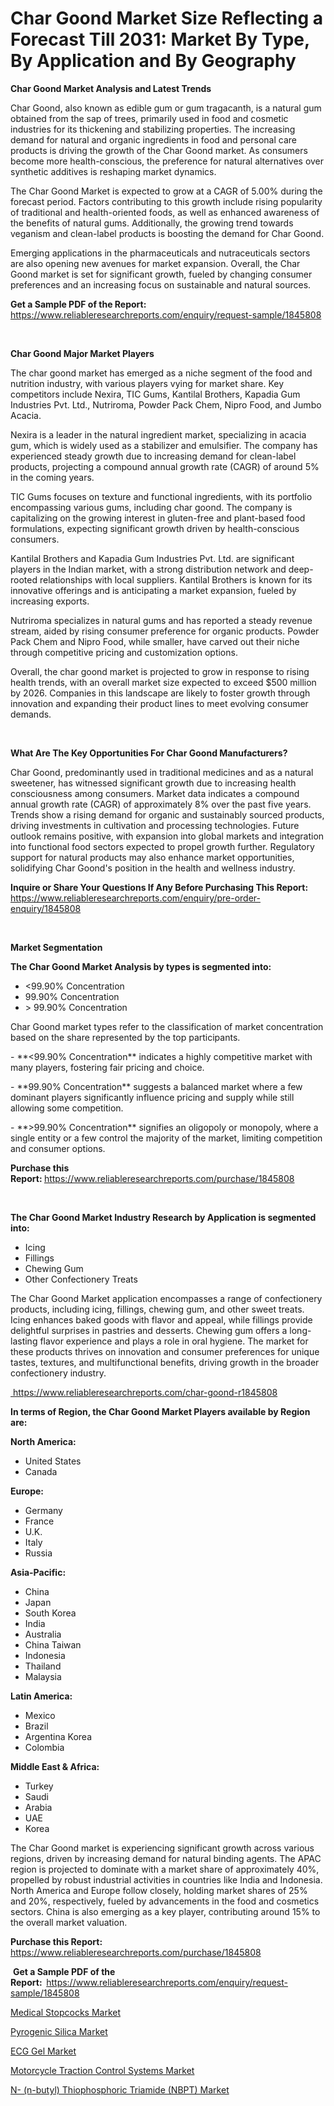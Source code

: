 <p><h1>Char Goond Market Size Reflecting a Forecast Till 2031: Market By Type, By Application and By Geography</h1></p><p><strong>Char Goond Market Analysis and Latest Trends</strong></p>
<p><p>Char Goond, also known as edible gum or gum tragacanth, is a natural gum obtained from the sap of trees, primarily used in food and cosmetic industries for its thickening and stabilizing properties. The increasing demand for natural and organic ingredients in food and personal care products is driving the growth of the Char Goond market. As consumers become more health-conscious, the preference for natural alternatives over synthetic additives is reshaping market dynamics.</p><p>The Char Goond Market is expected to grow at a CAGR of 5.00% during the forecast period. Factors contributing to this growth include rising popularity of traditional and health-oriented foods, as well as enhanced awareness of the benefits of natural gums. Additionally, the growing trend towards veganism and clean-label products is boosting the demand for Char Goond. </p><p>Emerging applications in the pharmaceuticals and nutraceuticals sectors are also opening new avenues for market expansion. Overall, the Char Goond market is set for significant growth, fueled by changing consumer preferences and an increasing focus on sustainable and natural sources.</p></p>
<p><strong>Get a Sample PDF of the Report:&nbsp;</strong> <a href="https://www.reliableresearchreports.com/enquiry/request-sample/1845808?utm_campaign=36&utm_medium=2&utm_source=Github&utm_content=ia&utm_term=06112024&utm_id=char-goond">https://www.reliableresearchreports.com/enquiry/request-sample/1845808</a></p>
<p>&nbsp;</p>
<p><strong>Char Goond Major Market Players</strong></p>
<p><p>The char goond market has emerged as a niche segment of the food and nutrition industry, with various players vying for market share. Key competitors include Nexira, TIC Gums, Kantilal Brothers, Kapadia Gum Industries Pvt. Ltd., Nutriroma, Powder Pack Chem, Nipro Food, and Jumbo Acacia.</p><p>Nexira is a leader in the natural ingredient market, specializing in acacia gum, which is widely used as a stabilizer and emulsifier. The company has experienced steady growth due to increasing demand for clean-label products, projecting a compound annual growth rate (CAGR) of around 5% in the coming years.</p><p>TIC Gums focuses on texture and functional ingredients, with its portfolio encompassing various gums, including char goond. The company is capitalizing on the growing interest in gluten-free and plant-based food formulations, expecting significant growth driven by health-conscious consumers.</p><p>Kantilal Brothers and Kapadia Gum Industries Pvt. Ltd. are significant players in the Indian market, with a strong distribution network and deep-rooted relationships with local suppliers. Kantilal Brothers is known for its innovative offerings and is anticipating a market expansion, fueled by increasing exports.</p><p>Nutriroma specializes in natural gums and has reported a steady revenue stream, aided by rising consumer preference for organic products. Powder Pack Chem and Nipro Food, while smaller, have carved out their niche through competitive pricing and customization options.</p><p>Overall, the char goond market is projected to grow in response to rising health trends, with an overall market size expected to exceed $500 million by 2026. Companies in this landscape are likely to foster growth through innovation and expanding their product lines to meet evolving consumer demands.</p></p>
<p>&nbsp;</p>
<p><strong>What Are The Key Opportunities For Char Goond Manufacturers?</strong></p>
<p><p>Char Goond, predominantly used in traditional medicines and as a natural sweetener, has witnessed significant growth due to increasing health consciousness among consumers. Market data indicates a compound annual growth rate (CAGR) of approximately 8% over the past five years. Trends show a rising demand for organic and sustainably sourced products, driving investments in cultivation and processing technologies. Future outlook remains positive, with expansion into global markets and integration into functional food sectors expected to propel growth further. Regulatory support for natural products may also enhance market opportunities, solidifying Char Goond's position in the health and wellness industry.</p></p>
<p><strong>Inquire or Share Your Questions If Any Before Purchasing This Report:</strong> <a href="https://www.reliableresearchreports.com/enquiry/pre-order-enquiry/1845808?utm_campaign=36&utm_medium=2&utm_source=Github&utm_content=ia&utm_term=06112024&utm_id=char-goond">https://www.reliableresearchreports.com/enquiry/pre-order-enquiry/1845808</a></p>
<p>&nbsp;</p>
<p><strong>Market Segmentation</strong></p>
<p><strong>The Char Goond Market Analysis by types is segmented into:</strong></p>
<p><ul><li><99.90% Concentration</li><li>99.90% Concentration</li><li>> 99.90% Concentration</li></ul></p>
<p><p>Char Goond market types refer to the classification of market concentration based on the share represented by the top participants. </p><p>- **<99.90% Concentration** indicates a highly competitive market with many players, fostering fair pricing and choice.  </p><p>- **99.90% Concentration** suggests a balanced market where a few dominant players significantly influence pricing and supply while still allowing some competition.  </p><p>- **>99.90% Concentration** signifies an oligopoly or monopoly, where a single entity or a few control the majority of the market, limiting competition and consumer options.</p></p>
<p><strong>Purchase this Report:&nbsp;</strong><a href="https://www.reliableresearchreports.com/purchase/1845808?utm_campaign=36&utm_medium=2&utm_source=Github&utm_content=ia&utm_term=06112024&utm_id=char-goond">https://www.reliableresearchreports.com/purchase/1845808</a></p>
<p>&nbsp;</p>
<p><strong>The Char Goond Market Industry Research by Application is segmented into:</strong></p>
<p><ul><li>Icing</li><li>Fillings</li><li>Chewing Gum</li><li>Other Confectionery Treats</li></ul></p>
<p><p>The Char Goond Market application encompasses a range of confectionery products, including icing, fillings, chewing gum, and other sweet treats. Icing enhances baked goods with flavor and appeal, while fillings provide delightful surprises in pastries and desserts. Chewing gum offers a long-lasting flavor experience and plays a role in oral hygiene. The market for these products thrives on innovation and consumer preferences for unique tastes, textures, and multifunctional benefits, driving growth in the broader confectionery industry.</p></p>
<p><a href="https://www.reliableresearchreports.com/char-goond-r1845808?utm_campaign=36&utm_medium=2&utm_source=Github&utm_content=ia&utm_term=06112024&utm_id=char-goond">&nbsp;https://www.reliableresearchreports.com/char-goond-r1845808</a></p>
<p><strong>In terms of Region, the Char Goond Market Players available by Region are:</strong></p>
<p>
    <p> <strong> North America: </strong>
        <ul>
            <li>United States</li>
            <li>Canada</li>
        </ul>
        </p> 
    <p> <strong> Europe: </strong>
        <ul>
            <li>Germany</li>
            <li>France</li>
            <li>U.K.</li>
            <li>Italy</li>
            <li>Russia</li>
        </ul>
        </p> 
    <p> <strong> Asia-Pacific: </strong>
        <ul>
            <li>China</li>
            <li>Japan</li>
            <li>South Korea</li>
            <li>India</li>
            <li>Australia</li>
            <li>China Taiwan</li>
            <li>Indonesia</li>
            <li>Thailand</li>
            <li>Malaysia</li>
        </ul>
        </p> 
    <p> <strong> Latin America: </strong>
        <ul>
            <li>Mexico</li>
            <li>Brazil</li>
            <li>Argentina Korea</li>
            <li>Colombia</li>
        </ul>
        </p> 
    <p> <strong> Middle East & Africa: </strong>
        <ul>
            <li>Turkey</li>
            <li>Saudi</li>
            <li>Arabia</li>
            <li>UAE</li>
            <li>Korea</li>
        </ul>
    </p>
    </p>
<p><p>The Char Goond market is experiencing significant growth across various regions, driven by increasing demand for natural binding agents. The APAC region is projected to dominate with a market share of approximately 40%, propelled by robust industrial activities in countries like India and Indonesia. North America and Europe follow closely, holding market shares of 25% and 20%, respectively, fueled by advancements in the food and cosmetics sectors. China is also emerging as a key player, contributing around 15% to the overall market valuation.</p></p>
<p><strong>Purchase this Report: </strong><a href="https://www.reliableresearchreports.com/purchase/1845808?utm_campaign=36&utm_medium=2&utm_source=Github&utm_content=ia&utm_term=06112024&utm_id=char-goond">https://www.reliableresearchreports.com/purchase/1845808</a></p>
<p>&nbsp;<strong>Get a Sample PDF of the Report:&nbsp;&nbsp;</strong><a href="https://www.reliableresearchreports.com/enquiry/request-sample/1845808?utm_campaign=36&utm_medium=2&utm_source=Github&utm_content=ia&utm_term=06112024&utm_id=char-goond">https://www.reliableresearchreports.com/enquiry/request-sample/1845808</a></p>
<p><strong></strong></p>
<p><p><a href="https://issuu.com/reportprime-2/docs/medical-stopcocks-market-size-2030._0aeeae67723692?utm_campaign=36&utm_medium=2&utm_source=Github&utm_content=ia&utm_term=06112024&utm_id=char-goond">Medical Stopcocks Market</a></p><p><a href="https://github.com/GRUBBSCHARLES/Market-Research-Report-List-1/blob/main/pyrogenic-silica-market.md?utm_campaign=36&utm_medium=2&utm_source=Github&utm_content=ia&utm_term=06112024&utm_id=char-goond">Pyrogenic Silica Market</a></p><p><a href="https://issuu.com/reportprime-2/docs/ecg-gel-market-size-2030.pptx_466a09c6e37ffa?utm_campaign=36&utm_medium=2&utm_source=Github&utm_content=ia&utm_term=06112024&utm_id=char-goond">ECG Gel Market</a></p><p><a href="https://www.linkedin.com/pulse/motorcycle-traction-control-systems-revenue-growth-report-ou1ec?utm_campaign=36&utm_medium=2&utm_source=Github&utm_content=ia&utm_term=06112024&utm_id=char-goond">Motorcycle Traction Control Systems Market</a></p><p><a href="https://www.linkedin.com/pulse/n-n-butyl-thiophosphoric-triamide-nbpt-spectrum-usage-patterns-mnlpc?utm_campaign=36&utm_medium=2&utm_source=Github&utm_content=ia&utm_term=06112024&utm_id=char-goond">N- (n-butyl) Thiophosphoric Triamide (NBPT) Market</a></p></p>